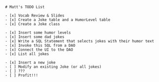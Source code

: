     # Matt's TODO List

    - [x] Vocab Review & Slides
    - [x] Create a Joke table and a HumorLevel table
    - [x] Create a Joke class

    - [x] Insert some humor levels
    - [x] Insert some dad jokes
    - [x] Write a SQL Statement that selects jokes with their humor text
    - [x] Invoke this SQL from a DAO
    - [x] Connect the UI to the DAO
    - [x] List all jokes
	
    - [x] Insert a new joke
    - [ ] Modify an existing Joke (or all jokes)
    - [ ] ???
    - [ ] Profit!!!
